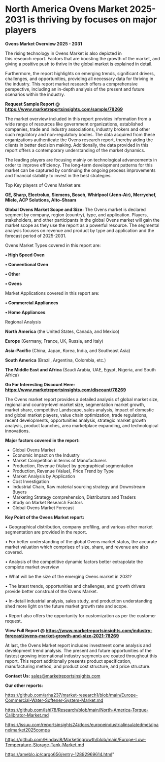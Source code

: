 # North America Ovens Market 2025-2031 is thriving by focuses on major players

<Strong> Ovens Market Overview 2025 - 2031</strong>

The rising technology in Ovens Market is also depicted in this research report. Factors that are boosting the growth of the market, and giving a positive push to thrive in the global market is explained in detail.

Furthermore, the report highlights on emerging trends, significant drivers, challenges, and opportunities, providing all necessary data for thriving in the industry. This report market research offers a comprehensive perspective, including an in-depth analysis of the present and future scenarios within the industry.

<strong>Request Sample Report @ <a href=https://www.marketreportsinsights.com/sample/78269>https://www.marketreportsinsights.com/sample/78269</a></strong>

The market overview included in this report provides information from a wide range of resources like government organizations, established companies, trade and industry associations, industry brokers and other such regulatory and non-regulatory bodies. The data acquired from these organizations authenticate the Ovens research report, thereby aiding the clients in better decision making. Additionally, the data provided in this report offers a contemporary understanding of the market dynamics.

The leading players are focusing mainly on technological advancements in order to improve efficiency. The long-term development patterns for this market can be captured by continuing the ongoing process improvements and financial stability to invest in the best strategies.

Top Key players of Ovens Market are:

<strong>GE, Sharp, Electrolux, Siemens, Bosch, Whirlpool (Jenn-Air), Merrychef, Miele, ACP Solutions, Alto-Shaam</strong>

<strong><b>Global Ovens Market Scope and Size:</b></strong>
The Ovens market is declared segment by company, region (country), type, and application. Players, stakeholders, and other participants in the global Ovens market will gain the market scope as they use the report as a powerful resource. The segmental analysis focuses on revenue and product by type and application and the forecast period of 2025-2031.

Ovens Market Types covered in this report are:

<strong>• High Speed Oven

• Conventional Oven

• Other

• Ovens</strong>

Market Applications covered in this report are:

<strong>• Commercial Appliances

• Home Appliances</strong> 

Regional Analysis

<strong>North America</strong> (the United States, Canada, and Mexico)

<strong>Europe</strong> (Germany, France, UK, Russia, and Italy)

<strong>Asia-Pacific</strong> (China, Japan, Korea, India, and Southeast Asia)

<strong>South America</strong> (Brazil, Argentina, Colombia, etc.)

<strong>The Middle East and Africa</strong> (Saudi Arabia, UAE, Egypt, Nigeria, and South Africa)

<strong>Go For Interesting Discount Here: <a href=https://www.marketreportsinsights.com/discount/78269>https://www.marketreportsinsights.com/discount/78269</a></strong>

The Ovens market report provides a detailed analysis of global market size, regional and country-level market size, segmentation market growth, market share, competitive Landscape, sales analysis, impact of domestic and global market players, value chain optimization, trade regulations, recent developments, opportunities analysis, strategic market growth analysis, product launches, area marketplace expanding, and technological innovations.

<strong><b>Major factors covered in the report:</b></strong>
<ul>
  <li>Global Ovens Market </li>
  <li>Economic Impact on the Industry</li>
  <li>Market Competition in terms of Manufacturers</li>
  <li>Production, Revenue (Value) by geographical segmentation</li>
  <li>Production, Revenue (Value), Price Trend by Type</li>
  <li>Market Analysis by Application</li>
  <li>Cost Investigation</li>
  <li>Industrial Chain, Raw material sourcing strategy and Downstream Buyers</li>
  <li>Marketing Strategy comprehension, Distributors and Traders</li>
  <li>Study on Market Research Factors</li>
  <li>Global Ovens Market Forecast</li>
</ul>

<strong><b>Key Point of the Ovens Market report:</b></strong>

• Geographical distribution, company profiling, and various other market segmentation are provided in the report.

• For better understanding of the global Ovens market status, the accurate market valuation which comprises of size, share, and revenue are also covered.

• Analysis of the competitive dynamic factors better extrapolate the complete market overview

• What will be the size of the emerging Ovens market in 2031?

• The latest trends, opportunities and challenges, and growth drivers provide better construal of the Ovens Market.

• In-detail industrial analysis, sales study, and production understanding shed more light on the future market growth rate and scope.

• Report also offers the opportunity for customization as per the customer request.

<strong><b>View Full Report @ <a href=https://www.marketreportsinsights.com/industry-forecast/ovens-market-growth-and-size-2021-78269>https://www.marketreportsinsights.com/industry-forecast/ovens-market-growth-and-size-2021-78269</a></b></strong>


At last, the Ovens Market report includes investment come analysis and development trend analysis. The present and future opportunities of the fastest growing international industry segments are coated throughout this report. This report additionally presents product specification, manufacturing method, and product cost structure, and price structure.

<strong>Contact Us:</strong>
sales@marketreportsinsights.com

<strong>Our other reports:</strong>

<a href=https://github.com/arha237/market-research1/blob/main/Europe-Commercial-Water-Softener-System-Market.md>https://github.com/arha237/market-research1/blob/main/Europe-Commercial-Water-Softener-System-Market.md</a>

<a href=https://github.com/Ishi78/Research/blob/main/North-America-Torque-Calibrator-Market.md>https://github.com/Ishi78/Research/blob/main/North-America-Torque-Calibrator-Market.md</a>

<a href=https://issuu.com/reportsinsights24/docs/europeindustrialinsulatedmetalpanelmarket2025compa>https://issuu.com/reportsinsights24/docs/europeindustrialinsulatedmetalpanelmarket2025compa</a>

<a href=https://github.com/Hindavi8/Marketingrowth/blob/main/Europe-Low-Temperature-Storage-Tank-Market.md>https://github.com/Hindavi8/Marketingrowth/blob/main/Europe-Low-Temperature-Storage-Tank-Market.md</a>

<a href=https://ameblo.jp/cargo656/entry-12892969614.html>https://ameblo.jp/cargo656/entry-12892969614.html</a>"
